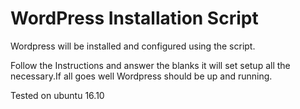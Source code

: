 # WordPress Installation Script
Wordpress will be installed and configured using the script.

Follow the Instructions and answer the blanks it will set setup all the necessary.If all goes well Wordpress should be up and running.

Tested on ubuntu 16.10
